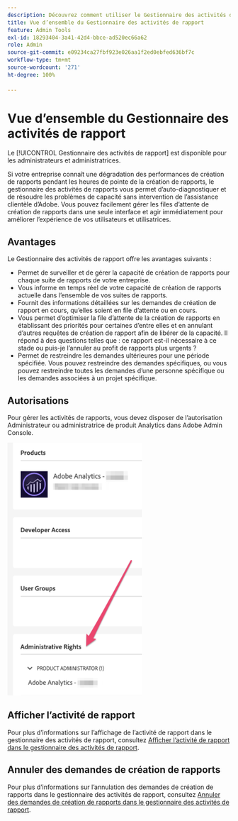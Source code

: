 ```yaml
---
description: Découvrez comment utiliser le Gestionnaire des activités de rapport pour diagnostiquer et corriger les problèmes de capacité pendant les heures de pointe de la création de rapports.
title: Vue d’ensemble du Gestionnaire des activités de rapport
feature: Admin Tools
exl-id: 18293404-3a41-42d4-bbce-ad520ec66a62
role: Admin
source-git-commit: e09234ca27fbf923e026aa1f2ed0ebfed636bf7c
workflow-type: tm+mt
source-wordcount: '271'
ht-degree: 100%

---
```


# Vue d’ensemble du Gestionnaire des activités de rapport

Le [!UICONTROL Gestionnaire des activités de rapport] est disponible pour les administrateurs et administratrices.

Si votre entreprise connaît une dégradation des performances de création de rapports pendant les heures de pointe de la création de rapports, le gestionnaire des activités de rapports vous permet d’auto-diagnostiquer et de résoudre les problèmes de capacité sans intervention de l’assistance clientèle d’Adobe. Vous pouvez facilement gérer les files d’attente de création de rapports dans une seule interface et agir immédiatement pour améliorer l’expérience de vos utilisateurs et utilisatrices.

## Avantages

Le Gestionnaire des activités de rapport offre les avantages suivants :

* Permet de surveiller et de gérer la capacité de création de rapports pour chaque suite de rapports de votre entreprise.
* Vous informe en temps réel de votre capacité de création de rapports actuelle dans l’ensemble de vos suites de rapports.
* Fournit des informations détaillées sur les demandes de création de rapport en cours, qu’elles soient en file d’attente ou en cours.
* Vous permet d’optimiser la file d’attente de la création de rapports en établissant des priorités pour certaines d’entre elles et en annulant d’autres requêtes de création de rapport afin de libérer de la capacité. Il répond à des questions telles que : ce rapport est-il nécessaire à ce stade ou puis-je l’annuler au profit de rapports plus urgents ?
* Permet de restreindre les demandes ultérieures pour une période spécifiée. Vous pouvez restreindre des demandes spécifiques, ou vous pouvez restreindre toutes les demandes d’une personne spécifique ou les demandes associées à un projet spécifique.

## Autorisations

Pour gérer les activités de rapports, vous devez disposer de l’autorisation Administrateur ou administratrice de produit Analytics dans Adobe Admin Console.

![autorisation](/help/admin/tools/assets/rep-mgr-permission.png)

## Afficher l’activité de rapport

Pour plus d’informations sur l’affichage de l’activité de rapport dans le gestionnaire des activités de rapport, consultez [Afficher l’activité de rapport dans le gestionnaire des activités de rapport](/help/admin/tools/reporting-activity-manager/reporting-activity.md).

## Annuler des demandes de création de rapports

Pour plus d’informations sur l’annulation des demandes de création de rapports dans le gestionnaire des activités de rapport, consultez [Annuler des demandes de création de rapports dans le gestionnaire des activités de rapport](/help/admin/tools/reporting-activity-manager/reporting-activity-cancel-requests.md).
